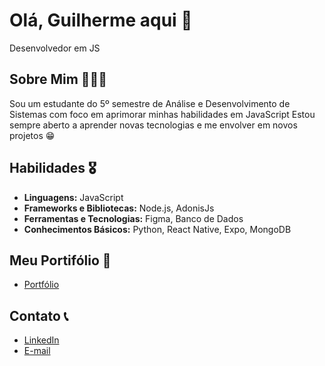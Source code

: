 # Olá, Guilherme aqui 👋
Desenvolvedor em JS

## Sobre Mim 👨🏽‍🦱
Sou um estudante do 5º semestre de Análise e Desenvolvimento de Sistemas com foco em aprimorar minhas habilidades em JavaScript
Estou sempre aberto a aprender novas tecnologias e me envolver em novos projetos 😁

## Habilidades 🎖️
- **Linguagens:** JavaScript 
- **Frameworks e Bibliotecas:** Node.js, AdonisJs
- **Ferramentas e Tecnologias:** Figma, Banco de Dados
- **Conhecimentos Básicos:** Python, React Native, Expo, MongoDB

## Meu Portifólio 🧩 
- [Portfólio](https://guilherme-cml.github.io/)

## Contato 📞
- [LinkedIn](https://www.linkedin.com/in/guilhermecaetanolima)
- [E-mail](mailto:gcml1144@gmail.com)
